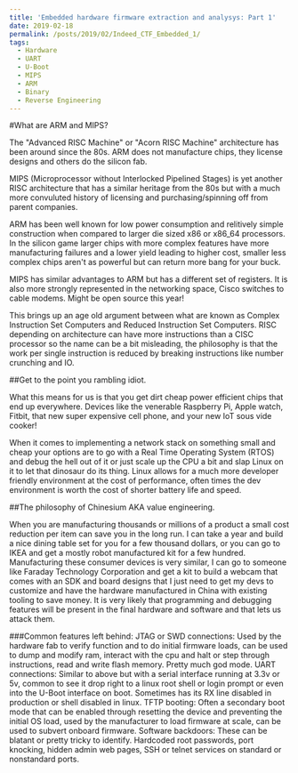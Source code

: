 ```yaml
---
title: 'Embedded hardware firmware extraction and analysys: Part 1'
date: 2019-02-18
permalink: /posts/2019/02/Indeed_CTF_Embedded_1/
tags:
  - Hardware
  - UART
  - U-Boot
  - MIPS
  - ARM
  - Binary
  - Reverse Engineering
---
```


#What are ARM and MIPS?

The "Advanced RISC Machine" or "Acorn RISC Machine" architecture has been around since the 80s. ARM does not manufacture chips, they license designs and others do the silicon fab.

MIPS (Microprocessor without Interlocked Pipelined Stages) is yet another RISC architecture that has a similar heritage from the 80s but with a much more convuluted history of licensing and purchasing/spinning off from parent companies.

ARM has been well known for low power consumption and relitively simple construction when compared to larger die sized x86 or x86_64 processors. In the silicon game larger chips with more complex features have more manufacturing failures and a lower yield leading to higher cost, smaller less complex chips aren't as powerful but can return more bang for your buck.

MIPS has similar advantages to ARM but has a different set of registers. It is also more strongly represented in the networking space, Cisco switches to cable modems. Might be open source this year!

This brings up an age old argument between what are known as Complex Instruction Set Computers and Reduced Instruction Set Computers. RISC depending on architecture can have more instructions than a CISC processor so the name can be a bit misleading, the philosophy is that the work per single instruction is reduced by breaking instructions like number crunching and IO.

##Get to the point you rambling idiot.

What this means for us is that you get dirt cheap power efficient chips that end up everywhere. Devices like the venerable Raspberry Pi, Apple watch, Fitbit, that new super expensive cell phone, and your new IoT sous vide cooker!

When it comes to implementing a network stack on something small and cheap your options are to go with a Real Time Operating System (RTOS) and debug the hell out of it or just scale up the CPU a bit and slap Linux on it to let that dinosaur do its thing. Linux allows for a much more developer friendly environment at the cost of performance, often times the dev environment is worth the cost of shorter battery life and speed.

##The philosophy of Chinesium AKA value engineering.

When you are manufacturing thousands or millions of a product a small cost reduction per item can save you in the long run. I can take a year and build a nice dining table set for you for a few thousand dollars, or you can go to IKEA and get a mostly robot manufactured kit for a few hundred. Manufacturing these consumer devices is very similar, I can go to someone like Faraday Technology Corporation and get a kit to build a webcam that comes with an SDK and board designs that I just need to get my devs to customize and have the hardware manufactured in China with existing tooling to save money. It is very likely that programming and debugging features will be present in the final hardware and software and that lets us attack them.

###Common features left behind:
    JTAG or SWD connections: 
        Used by the hardware fab to verify function and to do initial firmware loads, can be used to dump and modify ram, interact with the cpu and halt or step through instructions, read and write flash memory. Pretty much god mode.
    UART connections: 
        Similar to above but with a serial interface running at 3.3v or 5v, common to see it drop right to a linux root shell or login prompt or even into the U-Boot interface on boot. Sometimes has its RX line disabled in production or shell disabled in linux.
    TFTP booting: 
        Often a secondary boot mode that can be enabled through resetting the device and preventing the initial OS load, used by the manufacturer to load firmware at scale, can be used to subvert onboard firmware.
    Software backdoors:
        These can be blatant or pretty tricky to identify. Hardcoded root passwords, port knocking, hidden admin web pages, SSH or telnet services on standard or nonstandard ports.
